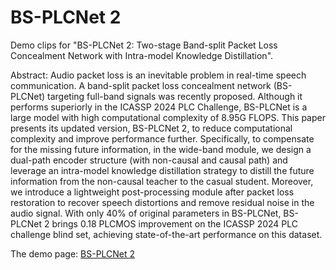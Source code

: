 # BS-PLCNet 2


Demo clips for "BS-PLCNet 2: Two-stage Band-split Packet Loss Concealment Network with Intra-model Knowledge Distillation".


Abstract:
Audio packet loss is an inevitable problem in real-time speech communication. A band-split packet loss concealment network (BS-PLCNet) targeting full-band signals was recently proposed. Although it performs superiorly in the ICASSP 2024 PLC Challenge, BS-PLCNet is a large model with high computational complexity of 8.95G FLOPS. This paper presents its updated version, BS-PLCNet 2, to reduce computational complexity and improve performance further. Specifically, to compensate for the missing future information, in the wide-band module, we design a dual-path encoder structure (with non-causal and causal path) and leverage an intra-model knowledge distillation strategy to distill the future information from the non-causal teacher to the casual student. Moreover, we introduce a lightweight post-processing module after packet loss restoration to recover speech distortions and remove residual noise in the audio signal. With only 40% of original parameters in BS-PLCNet, BS-PLCNet 2  brings 0.18 PLCMOS improvement on the ICASSP 2024 PLC challenge blind set, achieving state-of-the-art performance on this dataset.
 

The demo page: [BS-PLCNet 2](https://zzhdzdz.github.io/BS-PLCNet2/)
